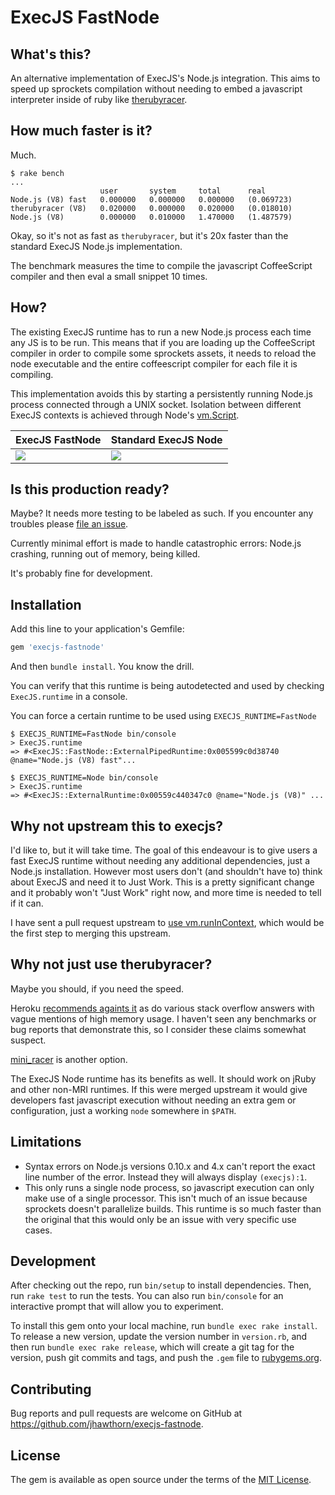 # ExecJS FastNode

## What's this?

An alternative implementation of ExecJS's Node.js integration. This aims to speed up sprockets compilation without needing to embed a javascript interpreter inside of ruby like [therubyracer](cowboyd/therubyracer).

## How much faster is it?

Much.

```
$ rake bench
...
                    user       system     total      real
Node.js (V8) fast   0.000000   0.000000   0.000000   (0.069723)
therubyracer (V8)   0.020000   0.000000   0.020000   (0.018010)
Node.js (V8)        0.000000   0.010000   1.470000   (1.487579)
```

Okay, so it's not as fast as `therubyracer`, but it's 20x faster than the standard ExecJS Node.js implementation.

The benchmark measures the time to compile the javascript CoffeeScript compiler and then eval a small snippet 10 times.

## How?

The existing ExecJS runtime has to run a new Node.js process each time any JS is to be run. This means that if you are loading up the CoffeeScript compiler in order to compile some sprockets assets, it needs to reload the node executable and the entire coffeescript compiler for each file it is compiling.

This implementation avoids this by starting a persistently running Node.js process connected through a UNIX socket. Isolation between different ExecJS contexts is achieved through Node's [vm.Script](https://nodejs.org/api/vm.html).

| ExecJS FastNode | Standard ExecJS Node |
| --- | --- |
| ![](docs/example_new.png) | ![](docs/example_old.png) |

## Is this production ready?

Maybe? It needs more testing to be labeled as such. If you encounter any troubles please [file an issue](https://github.com/jhawthorn/execjs-fastnode/issues/new).

Currently minimal effort is made to handle catastrophic errors: Node.js crashing, running out of memory, being killed.

It's probably fine for development.

## Installation

Add this line to your application's Gemfile:

```ruby
gem 'execjs-fastnode'
```

And then `bundle install`. You know the drill.

You can verify that this runtime is being autodetected and used by checking `ExecJS.runtime` in a console.

You can force a certain runtime to be used using `EXECJS_RUNTIME=FastNode`

```
$ EXECJS_RUNTIME=FastNode bin/console
> ExecJS.runtime
=> #<ExecJS::FastNode::ExternalPipedRuntime:0x005599c0d38740 @name="Node.js (V8) fast"...

$ EXECJS_RUNTIME=Node bin/console
> ExecJS.runtime
=> #<ExecJS::ExternalRuntime:0x00559c440347c0 @name="Node.js (V8)" ...
```

## Why not upstream this to execjs?

I'd like to, but it will take time. The goal of this endeavour is to give users a fast ExecJS runtime without needing any additional dependencies, just a Node.js installation. However most users don't (and shouldn't have to) think about ExecJS and need it to Just Work. This is a pretty significant change and it probably won't "Just Work" right now, and more time is needed to tell if it can.

I have sent a pull request upstream to [use vm.runInContext](https://github.com/rails/execjs/pull/55), which would be the first step to merging this upstream.

## Why not just use therubyracer?

Maybe you should, if you need the speed.

Heroku [recommends againts it](https://devcenter.heroku.com/articles/rails-asset-pipeline#therubyracer) as do various stack overflow answers with vague mentions of high memory usage.
I haven't seen any benchmarks or bug reports that demonstrate this, so I consider these claims somewhat suspect.

[mini_racer](https://github.com/discourse/mini_racer) is another option.

The ExecJS Node runtime has its benefits as well. It should work on jRuby and other non-MRI runtimes.
If this were merged upstream it would give developers fast javascript execution without needing an extra gem or configuration, just a working `node` somewhere in `$PATH`.

## Limitations

* Syntax errors on Node.js versions 0.10.x and 4.x can't report the exact line number of the error. Instead they will always display `(execjs):1`.
* This only runs a single node process, so javascript execution can only make use of a single processor. This isn't much of an issue because sprockets doesn't parallelize builds. This runtime is so much faster than the original that this would only be an issue with very specific use cases.

## Development

After checking out the repo, run `bin/setup` to install dependencies. Then, run `rake test` to run the tests. You can also run `bin/console` for an interactive prompt that will allow you to experiment.

To install this gem onto your local machine, run `bundle exec rake install`. To release a new version, update the version number in `version.rb`, and then run `bundle exec rake release`, which will create a git tag for the version, push git commits and tags, and push the `.gem` file to [rubygems.org](https://rubygems.org).

## Contributing

Bug reports and pull requests are welcome on GitHub at https://github.com/jhawthorn/execjs-fastnode.

## License

The gem is available as open source under the terms of the [MIT License](http://opensource.org/licenses/MIT).
